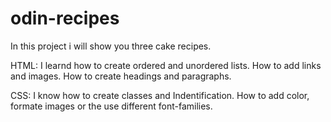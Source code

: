 # odin-recipes
In this project i will show you three cake recipes.

HTML:
I learnd how to create ordered and unordered lists.
How to add links and images.
How to create headings and paragraphs.

CSS:
I know how to create classes and Indentification.
How to add color, formate images or the use different font-families.
